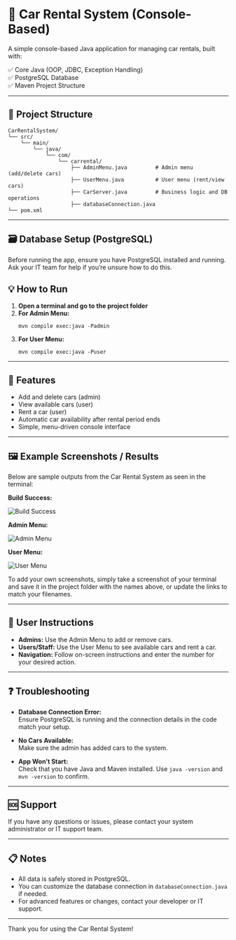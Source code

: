 # 🚗 Car Rental System (Console-Based)

A simple console-based Java application for managing car rentals, built with:

✅ Core Java (OOP, JDBC, Exception Handling)  
✅ PostgreSQL Database  
✅ Maven Project Structure

---

## 📂 Project Structure

```
CarRentalSystem/
└── src/
    └── main/
        └── java/
            └── com/
                └── carrental/
                    ├── AdminMenu.java         # Admin menu (add/delete cars)
                    ├── UserMenu.java          # User menu (rent/view cars)
                    ├── CarServer.java         # Business logic and DB operations
                    ├── databaseConnection.java
└── pom.xml
```

---

## 🗃️ Database Setup (PostgreSQL)

Before running the app, ensure you have PostgreSQL installed and running.  
Ask your IT team for help if you’re unsure how to do this.

## 💡 How to Run

1. **Open a terminal and go to the project folder**
2. **For Admin Menu:**  
   ```
   mvn compile exec:java -Padmin
   ```
3. **For User Menu:**  
   ```
   mvn compile exec:java -Puser
   ```

---

## 📝 Features

- Add and delete cars (admin)
- View available cars (user)
- Rent a car (user)
- Automatic car availability after rental period ends
- Simple, menu-driven console interface

---

## 🖼️ Example Screenshots / Results

Below are sample outputs from the Car Rental System as seen in the terminal:

**Build Success:**

![Build Success](build_success.png)

**Admin Menu:**

![Admin Menu](admin_menu.png)

**User Menu:**

![User Menu](user_menu.png)

To add your own screenshots, simply take a screenshot of your terminal and save it in the project folder with the names above, or update the links to match your filenames.

---

## 👤 User Instructions

- **Admins:** Use the Admin Menu to add or remove cars.
- **Users/Staff:** Use the User Menu to see available cars and rent a car.
- **Navigation:** Follow on-screen instructions and enter the number for your desired action.

---

## ❓ Troubleshooting

- **Database Connection Error:**  
  Ensure PostgreSQL is running and the connection details in the code match your setup.

- **No Cars Available:**  
  Make sure the admin has added cars to the system.

- **App Won’t Start:**  
  Check that you have Java and Maven installed. Use `java -version` and `mvn -version` to confirm.

---

## 🆘 Support

If you have any questions or issues, please contact your system administrator or IT support team.

---

## 📋 Notes

- All data is safely stored in PostgreSQL.
- You can customize the database connection in `databaseConnection.java` if needed.
- For advanced features or changes, contact your developer or IT support.

---

Thank you for using the Car Rental System!
